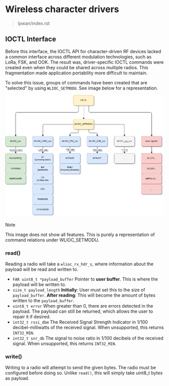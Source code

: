 # Wireless character drivers

> lpwan/index.rst

## IOCTL Interface

Before this interface, the IOCTL API for character-driven RF devices
lacked a common interface across different modulation technologies, such
as LoRa, FSK, and OOK. The result was, driver-specific IOCTL commands
were created even when they could be shared across multiple radios. This
fragmentation made application portability more difficult to maintain.

To solve this issue, groups of commands have been created that are
"selected" by using `WLIOC_SETMODU`. See image below for a
representation.

![](wireless_ioctl_white.drawio.png)

<div class="note">

<div class="title">

Note

</div>

This image does not show all features. This is purely a representation
of command relations under WLIOC\_SETMODU.

</div>

### read()

Reading a radio will take a `wlioc_rx_hdr_s`, where information about
the payload will be read and written to.

  - `FAR uint8_t *payload_buffer` Pointer to **user buffer**. This is
    where the payload will be written to.
  - `size_t payload_length` **Initially**: User must set this to the
    size of `payload_buffer`. **After reading**: This will become the
    amount of bytes written to the `payload_buffer`.
  - `uint8_t error` When greater than 0, there are errors detected in
    the payload. The payload can still be returned, which allows the
    user to repair it if desired.
  - `int32_t rssi_dbm` The Received Signal Strength Indicator in 1/100
    decibel-milliwatts of the received signal. When unsupported, this
    returns `INT32_MIN`.
  - `int32_t snr_db` The signal to noise ratio in 1/100 decibels of the
    received signal. When unsupported, this returns `INT32_MIN`.

### write()

Writing to a radio will attempt to send the given bytes. The radio must
be configured before doing so. Unlike `read()`, this will simply take
uint8\_t bytes as payload.

